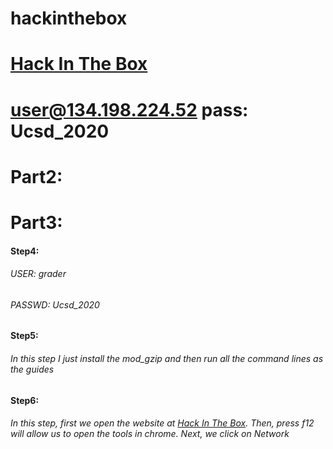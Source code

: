 # hackinthebox
# [Hack In The Box](https://hackinthebox.site)
# user@134.198.224.52 	pass: Ucsd_2020
# Part2:
# Part3:
#### Step4:
###### USER: grader
###### PASSWD: Ucsd_2020
#### Step5:
###### In this step I just install the mod_gzip and then run all the command lines as the guides
#### Step6:
###### In this step, first we open the website at [Hack In The Box](https://hackinthebox.site). Then, press f12 will allow us to open the tools in chrome. Next, we click on Network 
